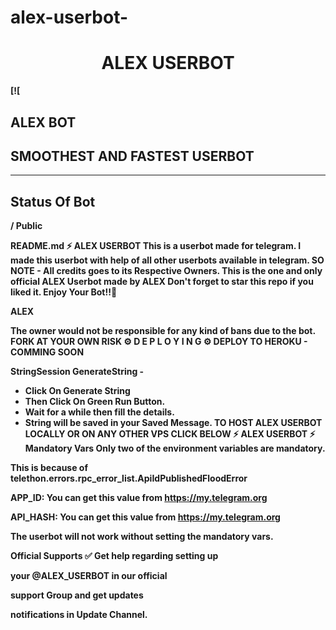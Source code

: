 


# alex-userbot-


<h1 align="center">
<b> ALEX USERBOT
</h1>

[![
##  ALEX BOT
## SMOOTHEST AND FASTEST USERBOT

------------
## Status Of Bot 

/
Public


README.md
⚡ ALEX USERBOT
This is a userbot made for telegram. I made this userbot with help of all other userbots available in telegram. SO NOTE -  All credits goes to its Respective Owners.
This is the one and only official ALEX Userbot made by ALEX Don't forget to star this repo if you liked it. Enjoy Your Bot!!💝

ALEX 

The owner would not be responsible for any kind of bans due to the bot.
FORK AT YOUR OWN RISK
⚙️ D E P L O Y I N G ⚙️
DEPLOY TO HEROKU - COMMING SOON


StringSession
GenerateString -

- Click On Generate String 
- Then Click On Green Run Button.
- Wait for a while then fill the details.
- String will be saved in your Saved Message.
TO HOST ALEX USERBOT LOCALLY OR ON ANY OTHER VPS CLICK BELOW
⚡ ALEX USERBOT ⚡
Mandatory Vars
Only two of the environment variables are mandatory.

This is because of telethon.errors.rpc_error_list.ApiIdPublishedFloodError

APP_ID: You can get this value from https://my.telegram.org

API_HASH: You can get this value from https://my.telegram.org

The userbot will not work without setting the mandatory vars.

Official Supports ✅
Get help regarding setting up 

your @ALEX_USERBOT in our official 

support Group and get updates

notifications in Update Channel.




